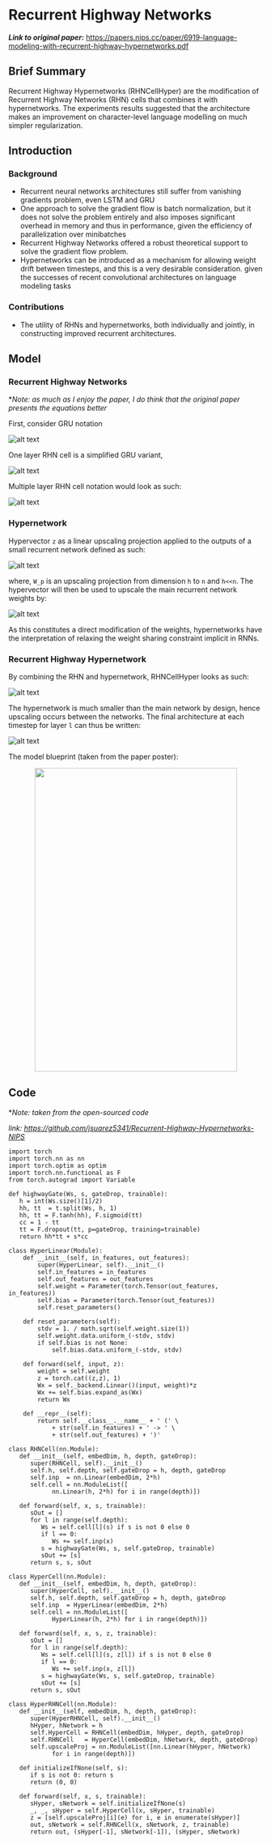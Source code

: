 # Recurrent Highway Networks

***Link to original paper:*** https://papers.nips.cc/paper/6919-language-modeling-with-recurrent-highway-hypernetworks.pdf

## Brief Summary

Recurrent Highway Hypernetworks (RHNCellHyper) are the modification of Recurrent Highway Networks (RHN) cells that combines it with hypernetworks. The experiments results suggested that the architecture makes an improvement on character-level language modelling on much simpler regularization.

## Introduction

### Background

- Recurrent neural networks architectures still suffer from vanishing gradients problem, even LSTM and GRU
- One approach to solve the gradient flow is batch normalization, but it does not solve the problem entirely and also imposes significant overhead in memory and thus in performance, given the efficiency of parallelization over minibatches
- Recurrent Highway Networks offered a robust theoretical support to solve the gradient flow problem.
- Hypernetworks can be introduced as a mechanism for allowing weight drift between timesteps, and this is a very desirable consideration. given the successes of recent convolutional architectures on language modeling tasks

### Contributions

- The utility of RHNs and hypernetworks, both individually and jointly, in constructing improved recurrent architectures.

## Model

### Recurrent Highway Networks

**Note: as much as I enjoy the paper, I do think that the original paper presents the equations better*

First, consider GRU notation

![alt text][eq1]

One layer RHN cell is a simplified GRU variant,

![alt text][eq2]

Multiple layer RHN cell notation would look as such:

![alt text][eq3]

### Hypernetwork

Hypervector `z` as a linear upscaling projection applied to the outputs of a small recurrent network defined as such:

![alt text][eq4]

where, `W_p` is an upscaling projection from dimension `h` to `n` and `h<<n`. The hypervector will then be used to upscale the main recurrent network weights by:

![alt text][eq5]

As this constitutes a direct modification of the weights, hypernetworks have the interpretation of relaxing the weight sharing constraint implicit in RNNs.

### Recurrent Highway Hypernetwork

By combining the RHN and hypernetwork, RHNCellHyper looks as such:

![alt text][eq6]

The hypernetwork is much smaller than the main network by design, hence upscaling occurs between the networks. The final architecture at each timestep for layer `l` can thus be written:

![alt text][eq7]

The model blueprint (taken from the paper poster):

<p align="center">
  <img style="width:400px; height: 600px;" src="assets/RHHN-blueprint.png"/>
</p>

## Code

**Note: taken from the open-sourced code*

*link: https://github.com/jsuarez5341/Recurrent-Highway-Hypernetworks-NIPS*

```
import torch
import torch.nn as nn
import torch.optim as optim
import torch.nn.functional as F
from torch.autograd import Variable

def highwayGate(Ws, s, gateDrop, trainable):
   h = int(Ws.size()[1]/2)
   hh, tt  = t.split(Ws, h, 1)
   hh, tt = F.tanh(hh), F.sigmoid(tt) 
   cc = 1 - tt
   tt = F.dropout(tt, p=gateDrop, training=trainable)
   return hh*tt + s*cc

class HyperLinear(Module):
    def __init__(self, in_features, out_features):
        super(HyperLinear, self).__init__()
        self.in_features = in_features
        self.out_features = out_features
        self.weight = Parameter(torch.Tensor(out_features, in_features))
        self.bias = Parameter(torch.Tensor(out_features))
        self.reset_parameters()

    def reset_parameters(self):
        stdv = 1. / math.sqrt(self.weight.size(1))
        self.weight.data.uniform_(-stdv, stdv)
        if self.bias is not None:
            self.bias.data.uniform_(-stdv, stdv)

    def forward(self, input, z):
        weight = self.weight
        z = torch.cat((z,z), 1)
        Wx = self._backend.Linear()(input, weight)*z
        Wx += self.bias.expand_as(Wx) 
        return Wx

    def __repr__(self):
        return self.__class__.__name__ + ' (' \
            + str(self.in_features) + ' -> ' \
            + str(self.out_features) + ')'

class RHNCell(nn.Module):
   def __init__(self, embedDim, h, depth, gateDrop):
      super(RHNCell, self).__init__()
      self.h, self.depth, self.gateDrop = h, depth, gateDrop
      self.inp  = nn.Linear(embedDim, 2*h)
      self.cell = nn.ModuleList([
            nn.Linear(h, 2*h) for i in range(depth)])

   def forward(self, x, s, trainable):
      sOut = []
      for l in range(self.depth):
         Ws = self.cell[l](s) if s is not 0 else 0
         if l == 0:
            Ws += self.inp(x) 
         s = highwayGate(Ws, s, self.gateDrop, trainable)
         sOut += [s]
      return s, s, sOut

class HyperCell(nn.Module):
   def __init__(self, embedDim, h, depth, gateDrop):
      super(HyperCell, self).__init__()
      self.h, self.depth, self.gateDrop = h, depth, gateDrop
      self.inp  = HyperLinear(embedDim, 2*h)
      self.cell = nn.ModuleList([
            HyperLinear(h, 2*h) for i in range(depth)])

   def forward(self, x, s, z, trainable):
      sOut = []
      for l in range(self.depth):
         Ws = self.cell[l](s, z[l]) if s is not 0 else 0
         if l == 0:
            Ws += self.inp(x, z[l])
         s = highwayGate(Ws, s, self.gateDrop, trainable)
         sOut += [s]
      return s, sOut

class HyperRHNCell(nn.Module):
   def __init__(self, embedDim, h, depth, gateDrop):
      super(HyperRHNCell, self).__init__()
      hHyper, hNetwork = h
      self.HyperCell = RHNCell(embedDim, hHyper, depth, gateDrop)
      self.RHNCell   = HyperCell(embedDim, hNetwork, depth, gateDrop)
      self.upscaleProj = nn.ModuleList([nn.Linear(hHyper, hNetwork) 
            for i in range(depth)])

   def initializeIfNone(self, s):
      if s is not 0: return s
      return (0, 0)
 
   def forward(self, x, s, trainable):
      sHyper, sNetwork = self.initializeIfNone(s)
      _, _, sHyper = self.HyperCell(x, sHyper, trainable)
      z = [self.upscaleProj[i](e) for i, e in enumerate(sHyper)]
      out, sNetwork = self.RHNCell(x, sNetwork, z, trainable)
      return out, (sHyper[-1], sNetwork[-1]), (sHyper, sNetwork)
```


[eq1]: assets/eq1.png
[eq2]: assets/eq2.png
[eq3]: assets/eq3.png
[eq4]: assets/eq4.png
[eq5]: assets/eq5.png
[eq6]: assets/eq6.png
[eq7]: assets/eq7.png
[RHHN-blueprint]: assets/RHHN-blueprint.png